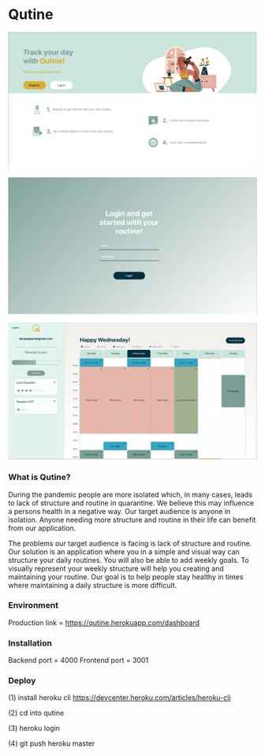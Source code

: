 # Qutine

![Landing page](landing.png)

![Login page](login.png)

![Dashboard page](dashboard.png)

### What is Qutine?
During the pandemic people are more isolated which, in many cases, leads to lack of structure and routine in quarantine. We believe this may influence a persons health in a negative way. Our target audience is anyone in isolation. Anyone needing more structure and routine in their life can benefit from our application.

The problems our target audience is facing is lack of structure and routine. Our solution is an application where you in a simple and visual way can structure your daily routines. You will also be able to add weekly goals. To visually represent your weekly structure will help you creating and maintaining your routine. Our goal is to help people stay healthy in times where maintaining a daily structure is more difficult.

### Environment

Production link = https://qutine.herokuapp.com/dashboard

### Installation

Backend port = 4000
Frontend port = 3001


### Deploy

(1) install heroku cli
https://devcenter.heroku.com/articles/heroku-cli

(2) cd into qutine

(3) heroku login

(4) git push heroku master
